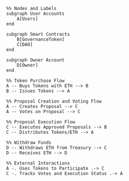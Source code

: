     %% Nodes and Labels
    subgraph User Accounts
        A[Users]
    end

    subgraph Smart Contracts
        B[GovernanceToken]
        C[DAO]
    end

    subgraph Owner Account
        D[Owner]
    end

    %% Token Purchase Flow
    A -- Buys Tokens with ETH --> B
    B -- Issues Tokens --> A

    %% Proposal Creation and Voting Flow
    A -- Creates Proposal --> C
    A -- Votes on Proposal --> C

    %% Proposal Execution Flow
    C -- Executes Approved Proposals --> B
    C -- Distributes Tokens/ETH --> A

    %% Withdraw Funds
    D -- Withdraws ETH from Treasury --> C
    D -- Receives ETH --> D

    %% External Interactions
    A -. Uses Tokens to Participate .-> C
    C -. Tracks Votes and Execution Status .-> A
